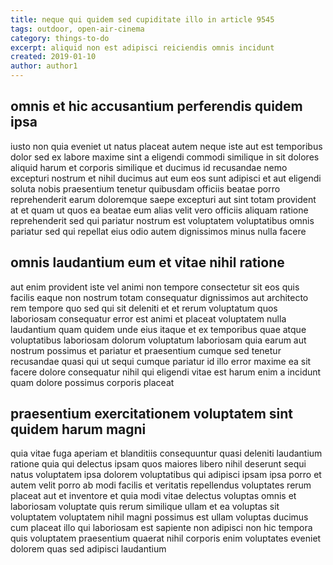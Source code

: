 ```yaml
---
title: neque qui quidem sed cupiditate illo in article 9545
tags: outdoor, open-air-cinema
category: things-to-do
excerpt: aliquid non est adipisci reiciendis omnis incidunt
created: 2019-01-10
author: author1
---
```


## omnis et hic accusantium perferendis quidem ipsa

iusto non quia eveniet ut natus placeat autem neque iste aut est temporibus dolor sed ex labore maxime sint a eligendi commodi similique in sit dolores aliquid harum et corporis similique et ducimus id recusandae nemo excepturi nostrum et nihil ducimus aut eum eos sunt adipisci et aut eligendi soluta nobis praesentium tenetur quibusdam officiis beatae porro reprehenderit earum doloremque saepe excepturi aut sint totam provident at et quam ut quos ea beatae eum alias velit vero officiis aliquam ratione reprehenderit sed qui pariatur nostrum est voluptatem voluptatibus omnis pariatur sed qui repellat eius odio autem dignissimos minus nulla facere

## omnis laudantium eum et vitae nihil ratione

aut enim provident iste vel animi non tempore consectetur sit eos quis facilis eaque non nostrum totam consequatur dignissimos aut architecto rem tempore quo sed qui sit deleniti et et rerum voluptatum quos laboriosam consequatur error est animi et placeat voluptatem nulla laudantium quam quidem unde eius itaque et ex temporibus quae atque voluptatibus laboriosam dolorum voluptatum laboriosam quia earum aut nostrum possimus et pariatur et praesentium cumque sed tenetur recusandae quasi qui ut sequi cumque pariatur id illo error maxime ea sit facere dolore consequatur nihil qui eligendi vitae est harum enim a incidunt quam dolore possimus corporis placeat

## praesentium exercitationem voluptatem sint quidem harum magni

quia vitae fuga aperiam et blanditiis consequuntur quasi deleniti laudantium ratione quia qui delectus ipsam quos maiores libero nihil deserunt sequi natus voluptatem ipsa dolorem voluptatibus qui adipisci ipsam ipsa porro et autem velit porro ab modi facilis et veritatis repellendus voluptates rerum placeat aut et inventore et quia modi vitae delectus voluptas omnis et laboriosam voluptate quis rerum similique ullam et ea voluptas sit voluptatem voluptatem nihil magni possimus est ullam voluptas ducimus cum placeat illo qui laboriosam est sapiente non adipisci non hic tempora quis voluptatem praesentium quaerat nihil corporis enim voluptates eveniet dolorem quas sed adipisci laudantium
